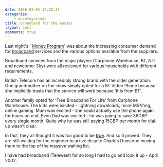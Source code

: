 ```yaml
---
date: 2006-08-03 14:22:17
categories:
    - uncategorised
title: Broadband for the masses
layout: post
comments: true
---
```

Last night's '
[Money Program](http://news.bbc.co.uk/1/hi/in_depth/business/money_programme/default.stm)'
was about the increasing consumer demand for
[broadband](http://news.bbc.co.uk/1/hi/business/5234024.stm) services
and the various options available from the suppliers.

Broadband services from the major players (Carphone Warehouse, BT, NTL
and newcomer Sky) were all reviewed for various households with
different requirements.

British Telecom has an incredibly strong brand with the older
generation. One grandmother on the show simply opted for a BT Video
Phone because she implicitly trusts that the service will work because
'it is from BT'.

Another family opted for 'Free Broadband For Life' from Carphone
Warehouse. The kids were excited - lightning downloads, more MSN'ing,
online gaming. Mum was excited - she could actually use the phone again
for hours on end. Even Dad was excited - he was going to save 36GBP
every single month. Quite why he was still paying 15GBP per month for
dial-up wasn't clear.

In fact, they all thought it was too good to be
[true](http://www.nbrightside.com/blog/2006/04/18/too-good-to-be-true/).
And so it proved. They are still waiting for the engineer to arrive
despite Charles Dunstone moving them to the top of the massive waiting
list.

I have had broadband (Telewest) for so long I had to go and look it up -
April 2002.
